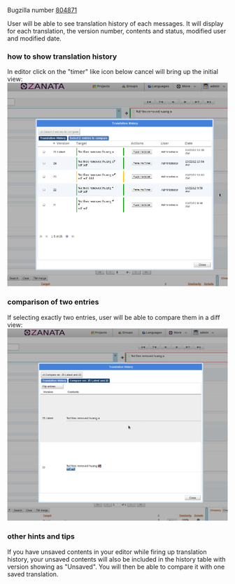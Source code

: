 Bugzilla number [804871](https://bugzilla.redhat.com/show_bug.cgi?id=804871)

User will be able to see translation history of each messages. It will display for each translation, the version number, contents and status, modified user and modified date.

### how to show translation history 
In editor click on the "timer" like icon below cancel will bring up the initial view:
![Translation history Screen](img/screenshots/trans-history/2.0_translation_history.png)

### comparison of two entries
If selecting exactly two entries, user will be able to compare them in a diff view:
![Translation history Screen](img/screenshots/trans-history/2.0_translation_history_comparison.png)

### other hints and tips 
If you have unsaved contents in your editor while firing up translation history, your unsaved contents will also be included in the history table with version showing as "Unsaved". You will then be able to compare it with one saved translation.

